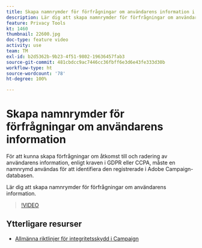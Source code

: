 ```yaml
---
title: Skapa namnrymder för förfrågningar om användarens information i Adobe Campaign Standard (ACS)
description: Lär dig att skapa namnrymder för förfrågningar om användarens information.
feature: Privacy Tools
kt: 1460
thumbnail: 22600.jpg
doc-type: feature video
activity: use
team: TM
exl-id: b2d5362b-9b23-4f51-9802-19636457fab3
source-git-commit: 481cbdcc9ac7446cc36fbff6e3d6e43fe333d30b
workflow-type: ht
source-wordcount: '78'
ht-degree: 100%

---
```


# Skapa namnrymder för förfrågningar om användarens information

För att kunna skapa förfrågningar om åtkomst till och radering av användarens information, enligt kraven i GDPR eller CCPA, måste en namnrymd användas för att identifiera den registrerade i Adobe Campaign-databasen.

Lär dig att skapa namnrymder för förfrågningar om användarens information.

>[!VIDEO](https://video.tv.adobe.com/v/22600?quality=12)

## Ytterligare resurser

* [Allmänna riktlinjer för integritetsskydd i Campaign](https://experienceleague.adobe.com/docs/campaign-classic/using/getting-started/privacy/privacy-management.html?lang=sv#getting-started)
